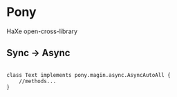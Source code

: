 <h1>Pony</h1>
HaXe open-cross-library

<h2>Sync → Async</h2>

<code>
class Text implements pony.magin.async.AsyncAutoAll {
	//methods...
}
</code>